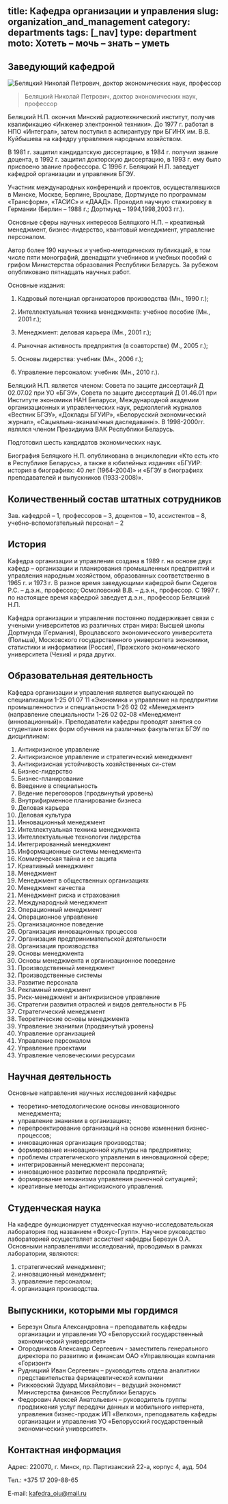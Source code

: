 title: Кафедра организации и управления
slug: organization_and_management
category: departments
tags: [_nav]
type: department
moto: Хотеть – мочь – знать – уметь
---

Заведующий кафедрой
-------------------

![Беляцкий Николай Петрович,
  доктор экономических наук, профессор](/img/content/depts/organization_and_management.jpg)
>Беляцкий Николай Петрович,
доктор экономических наук, профессор

Беляцкий Н.П. окончил Минский радиотехнический институт, получив квалификацию «Инженер электронной техники». До 1977 г. работал в НПО «Интеграл», затем поступил в аспирантуру при БГИНХ им. В.В. Куйбышева на кафедру управления народным хозяйством.

В 1981 г. защитил кандидатскую диссертацию, в 1984 г. получил звание доцента, в 1992 г. защитил докторскую диссертацию, в 1993 г. ему было присвоено звание профессора. С 1996 г. Беляцкий Н.П. заведует кафедрой организации и управления БГЭУ.

Участник международных конференций и проектов, осуществлявшихся в Минске, Москве, Берлине, Вроцлаве, Дортмунде по программам «Трансформ», «ТАСИС» и «ДААД». Проходил научную стажировку в Германии (Берлин – 1988 г.; Дортмунд – 1994,1998,2003 гг.).

Основные сферы научных интересов Беляцкого Н.П. – креативный менеджмент, бизнес-лидерство, квантовый менеджмент, управление персоналом.

Автор более 190 научных и учебно-методических публикаций, в том числе пяти монографий, двенадцати учебников и учебных пособий с грифом Министерства образования Республики Беларусь. За рубежом опубликовано пятнадцать научных работ.

Основные издания:

1. Кадровый потенциал организаторов производства (Мн., 1990 г.);

2. Интеллектуальная техника менеджмента: учебное пособие (Мн., 2001 г.);

3. Менеджмент: деловая карьера (Мн., 2001 г.);

4. Рыночная активность предприятия (в соавторстве) (М., 2005 г.);

5. Основы лидерства: учебник (Мн., 2006 г.);

6. Управление персоналом: учебник (Мн., 2010 г.).

Беляцкий Н.П. является членом: Совета по защите диссертаций Д 02.07.02 при УО «БГЭУ», Совета по защите диссертаций Д 01.46.01 при Институте экономики НАН Беларуси, Международной академии организационных и управленческих наук, редколлегий журналов «Вестник БГЭУ», «Доклады БГУИР», «Белорусский экономический журнал», «Сацыяльна-эканамiчныя даследаваннi». В 1998-2000гг. являлся членом Президиума ВАК Республики Беларусь.

Подготовил шесть кандидатов экономических наук.

Биография Беляцкого Н.П. опубликована в энциклопедии «Кто есть кто в Республике Беларусь», а также в юбилейных изданиях «БГУИР: история в биографиях: 40 лет (1964-2004)» и «БГЭУ в биографиях преподавателей и выпускников (1933-2008)».

Количественный состав штатных сотрудников
-----------------------------------------

Зав. кафедрой – 1, профессоров – 3, доцентов – 10, ассистентов – 8, учебно-вспомогательный персонал – 2

История
-------

Кафедра организации и управления создана в 1989 г. на основе двух кафедр – организации и планирования промышленных предприятий и управления народным хозяйством, образованных соответственно в 1965 г. и 1973 г. В разное время заведующими кафедрой были Седегов Р.С. – д.э.н., профессор; Осмоловский В.В. – д.э.н., профессор. С 1997 г. по настоящее время кафедрой заведует д.э.н., профессор Беляцкий Н.П.

Кафедра организации и управления постоянно поддерживает связи с учеными университетов из различных стран мира: Высшей школы Дортмунда (Германия), Вроцлавского экономического университета (Польша), Московского государственного университета экономики, статистики и информатики (Россия), Пражского экономического университета (Чехия) и ряда других.

Образовательная деятельность
----------------------------

Кафедра организации и управления является выпускающей по специализации 1-25 01 07 11 «Экономика и управление на предприятии промышленности» и специальности 1-26 02 02 «Менеджмент» (направление специальности 1-26 02 02-08 «Менеджмент (инновационный)». Преподаватели кафедры проводят занятия со студентами всех форм обучения на различных факультетах БГЭУ по дисциплинам:

1.  Антикризисное управление
2.	Антикризисное управление и стратегический менеджмент
3.	Антикризисная устойчивость хозяйственных си-стем
4.	Бизнес-лидерство
5.	Бизнес-планирование
6.	Введение в специальность
7.	Ведение переговоров (продвинутый уровень)
8.	Внутрифирменное планирование бизнеса
9.	Деловая карьера
10.	Деловая культура
11.	Инновационный менеджмент
12.	Интеллектуальная техника менеджмента
13.	Интеллектуальные технологии лидерства
14.	Интегрированный менеджмент
15.	Информационные системы менеджмента
16.	Коммерческая тайна и ее защита
17.	Креативный менеджмент
18.	Менеджмент
19.	Менеджмент в общественных организациях
20.	Менеджмент качества
21.	Менеджмент риска и страхования
22.	Международный менеджмент
23.	Операционный менеджмент
24.	Операционное управление
25.	Организационное поведение
26.	Организация инновационных процессов
27.	Организация предпринимательской деятельности
28.	Организация производства
29.	Основы менеджмента
30.	Основы менеджмента и организационное поведение
31.	Производственный менеджмент
32.	Производственные системы
33.	Развитие персонала
34.	Рекламный менеджмент
35.	Риск-менеджмент и антикризисное управление
36.	Стратегии развития отраслей и видов деятельности в РБ
37.	Стратегический менеджмент
38.	Теоретические основы менеджмента
39.	Управление знаниями (продвинутый уровень)
40.	Управление организацией
41.	Управление персоналом
42.	Управление проектами
43.	Управление человеческими ресурсами

Научная деятельность
--------------------

Основные направления научных исследований кафедры:


- теоретико-методологические основы инновационного менеджмента;
- управление знаниями в организациях;
- перепроектирование организаций на основе изменения бизнес-процессов;
- инновационная организация производства;
- формирование инновационной культуры на предприятиях;
- проблемы стратегического управления в инновационной сфере;
- интегрированный менеджмент персонала;
- инновационное развитие персонала предприятий;
- формирование механизма управления рыночной ситуацией;
- креативные методы антикризисного управления.


Студенческая наука
------------------

На кафедре функционирует студенческая научно-исследовательская лаборатория под названием «Фокус-Групп». Научное руководство лабораторией осуществляет ассистент кафедры Березун О.А. Основными направлениями исследований, проводимых в рамках лаборатории, являются:

1. стратегический менеджмент;
2. инновационный менеджмент;
3. управление персоналом;
4. организация производства.

Выпускники, которыми мы гордимся
--------------------------------

- Березун Ольга Александровна – преподаватель кафедры организации и управления УО «Белорусский государственный экономический университет»
- Огородников Александр Сергеевич - заместитель генерального директора по развитию и финансам ОАО «Управляющая компания «Горизонт»
- Рудницкий Иван Сергеевич – руководитель отдела аналитики представительства фармацевтической компании
- Рижковский Эдуард Михайлович – ведущий экономист Министерства финансов Республики Беларусь
- Федорович Алексей Анатольевич – руководитель группы продвижения услуг передачи данных и мобильного интернета, управления бизнес-продаж ИП «Велком», преподаватель кафедры организации и управления УО «Белорусский государственный экономический университет».

Контактная информация
---------------------

Адрес: 220070, г. Минск, пр. Партизанский 22-а, корпус 4, ауд. 504

Тел.: +375 17 209-88-65

E-mail: <kafedra_oiu@mail.ru>
